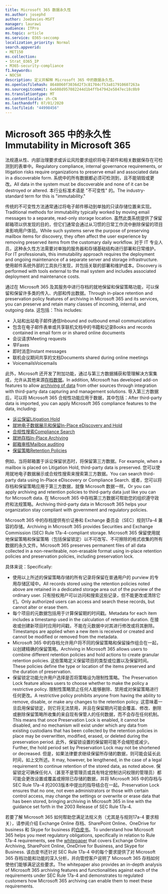 ```yaml
---
title: Microsoft 365 数据永久性
ms.author: josephd
author: JoeDavies-MSFT
manager: laurawi
audience: ITPro
ms.topic: article
ms.service: O365-seccomp
localization_priority: Normal
search.appverid:
- MET150
ms.collection:
- Strat_O365_IP
- M365-security-compliance
f1.keywords:
- NOCSH
description: 定义并解释 Microsoft 365 中的数据永久性。
ms.openlocfilehash: 8648060f3036d2f3c81704cf53a817910607263a
ms.sourcegitcommit: 6e608d957082244d1b4ffb47942e5847ec18c0b9
ms.translationtype: MT
ms.contentlocale: zh-CN
ms.lasthandoff: 07/01/2020
ms.locfileid: "44998456"
---
```

# <a name="immutability-in-microsoft-365"></a><span data-ttu-id="9c7ad-103">Microsoft 365 中的永久性</span><span class="sxs-lookup"><span data-stu-id="9c7ad-103">Immutability in Microsoft 365</span></span>

<span data-ttu-id="9c7ad-104">法规遵从性、内部治理要求或诉讼风险要求组织将电子邮件和相关数据保存在可检测到的表单中。</span><span class="sxs-lookup"><span data-stu-id="9c7ad-104">Regulatory compliance, internal governance requirements, or litigation risks require organizations to preserve email and associated data in a discoverable form.</span></span> <span data-ttu-id="9c7ad-105">系统中的所有数据都必须可检测到，且不能销毁或更改。</span><span class="sxs-lookup"><span data-stu-id="9c7ad-105">All data in the system must be discoverable and none of it can be destroyed or altered.</span></span> <span data-ttu-id="9c7ad-106">本行业标准术语是 "不可变性" 的。</span><span class="sxs-lookup"><span data-stu-id="9c7ad-106">The industry-standard term for this is "immutability."</span></span>

<span data-ttu-id="9c7ad-107">传统的不可变性方法通常通过将电子邮件移动到单独的只读存储位置来实现。</span><span class="sxs-lookup"><span data-stu-id="9c7ad-107">Traditional methods for immutability typically worked by moving email messages to a separate, read-only storage location.</span></span> <span data-ttu-id="9c7ad-108">虽然此类系统提供了保留邮箱项以供发现的目的，但它们通常会通过从习惯的日常工作流中删除保留的项目来影响用户体验。</span><span class="sxs-lookup"><span data-stu-id="9c7ad-108">While such systems serve the purpose of preserving mailbox items for discovery, they often affect the user experience by removing preserved items from the customary daily workflow.</span></span> <span data-ttu-id="9c7ad-109">对于 IT 专业人员，这种永久性方法需要对单独的服务器和存储基础结构进行部署和日常维护。</span><span class="sxs-lookup"><span data-stu-id="9c7ad-109">For IT professionals, this immutability approach requires the deployment and ongoing maintenance of a separate server and storage infrastructure.</span></span> <span data-ttu-id="9c7ad-110">使用邮件系统外部的工具执行发现，并包括关联的部署和维护成本。</span><span class="sxs-lookup"><span data-stu-id="9c7ad-110">Discovery is performed with tools external to the mail system and includes associated deployment and maintenance costs.</span></span>

<span data-ttu-id="9c7ad-111">通过在 Microsoft 365 及其服务中进行存档的就地保留和保留策略功能，可以保留和保留许多类的传入、内部和传出数据。</span><span class="sxs-lookup"><span data-stu-id="9c7ad-111">Through in-place retention and preservation policy features of archiving in Microsoft 365 and its services, you can preserve and retain many classes of incoming, internal, and outgoing data.</span></span> <span data-ttu-id="9c7ad-112">这包括：</span><span class="sxs-lookup"><span data-stu-id="9c7ad-112">This includes:</span></span>

- <span data-ttu-id="9c7ad-113">入站和出站电子邮件通信</span><span class="sxs-lookup"><span data-stu-id="9c7ad-113">Inbound and outbound email communications</span></span>
- <span data-ttu-id="9c7ad-114">包含在电子邮件表单或共享联机文档中的书籍和记录</span><span class="sxs-lookup"><span data-stu-id="9c7ad-114">Books and records contained in email form or in shared online documents</span></span>
- <span data-ttu-id="9c7ad-115">会议请求</span><span class="sxs-lookup"><span data-stu-id="9c7ad-115">Meeting requests</span></span>
- <span data-ttu-id="9c7ad-116">早</span><span class="sxs-lookup"><span data-stu-id="9c7ad-116">Faxes</span></span>
- <span data-ttu-id="9c7ad-117">即时消息</span><span class="sxs-lookup"><span data-stu-id="9c7ad-117">Instant messages</span></span>
- <span data-ttu-id="9c7ad-118">联机会议期间共享的文档</span><span class="sxs-lookup"><span data-stu-id="9c7ad-118">Documents shared during online meetings</span></span>
- <span data-ttu-id="9c7ad-119">Voicemails</span><span class="sxs-lookup"><span data-stu-id="9c7ad-119">Voicemails</span></span>

<span data-ttu-id="9c7ad-120">此外，Microsoft 还开发了附加功能，通过与第三方数据捕获和管理解决方案集成，允许从其他来源[存档数据](https://support.office.com/article/Archiving-third-party-data-in-Office-365-0ce338d5-3666-4a18-86ab-c6910ff408cc)。</span><span class="sxs-lookup"><span data-stu-id="9c7ad-120">In addition, Microsoft has developed add-on features to allow [archiving of data](https://support.office.com/article/Archiving-third-party-data-in-Office-365-0ce338d5-3666-4a18-86ab-c6910ff408cc) from other sources through integration with third-party data capturing and management solutions.</span></span> <span data-ttu-id="9c7ad-121">导入第三方数据后，可以将 Microsoft 365 合规性功能应用于数据，其中包括：</span><span class="sxs-lookup"><span data-stu-id="9c7ad-121">After third-party data is imported, you can apply Microsoft 365 compliance features to the data, including:</span></span>

- [<span data-ttu-id="9c7ad-122">诉讼保留</span><span class="sxs-lookup"><span data-stu-id="9c7ad-122">Litigation Hold</span></span>](https://docs.microsoft.com/microsoft-365/compliance/create-a-litigation-hold)
- [<span data-ttu-id="9c7ad-123">就地电子数据展示和保留</span><span class="sxs-lookup"><span data-stu-id="9c7ad-123">In-Place eDiscovery and Hold</span></span>](https://docs.microsoft.com/microsoft-365/compliance/manage-legal-investigations)
- [<span data-ttu-id="9c7ad-124">合规性搜索</span><span class="sxs-lookup"><span data-stu-id="9c7ad-124">Compliance Search</span></span>](https://docs.microsoft.com/microsoft-365/compliance/search-for-content)
- [<span data-ttu-id="9c7ad-125">就地存档</span><span class="sxs-lookup"><span data-stu-id="9c7ad-125">In-Place Archiving</span></span>](https://docs.microsoft.com/microsoft-365/compliance/enable-archive-mailboxes)
- [<span data-ttu-id="9c7ad-126">邮箱审核</span><span class="sxs-lookup"><span data-stu-id="9c7ad-126">Mailbox auditing</span></span>](https://docs.microsoft.com/microsoft-365/compliance/enable-mailbox-auditing)
- [<span data-ttu-id="9c7ad-127">保留策略</span><span class="sxs-lookup"><span data-stu-id="9c7ad-127">Retention Policies</span></span>](https://docs.microsoft.com/microsoft-365/compliance/retention-policies)

<span data-ttu-id="9c7ad-128">例如，当将邮箱置于诉讼保留状态时，将保留第三方数据。</span><span class="sxs-lookup"><span data-stu-id="9c7ad-128">For example, when a mailbox is placed on Litigation Hold, third-party data is preserved.</span></span> <span data-ttu-id="9c7ad-129">您可以使用就地电子数据展示或合规性搜索来搜索第三方数据。</span><span class="sxs-lookup"><span data-stu-id="9c7ad-129">You can search third-party data using In-Place eDiscovery or Compliance Search.</span></span> <span data-ttu-id="9c7ad-130">或者，您可以将存档和保留策略应用于第三方数据，就像 Microsoft 数据一样。</span><span class="sxs-lookup"><span data-stu-id="9c7ad-130">Or you can apply archiving and retention policies to third-party data just like you can for Microsoft data.</span></span> <span data-ttu-id="9c7ad-131">在 Microsoft 365 中存档第三方数据可帮助您的组织遵守政府和法规策略。</span><span class="sxs-lookup"><span data-stu-id="9c7ad-131">Archiving third-party data in Microsoft 365 helps your organization stay compliant with government and regulatory policies.</span></span>

<span data-ttu-id="9c7ad-132">Microsoft 365 中的存档提供有价证券和 Exchange 委员会（SEC）规则17a-4 兼容的存储。</span><span class="sxs-lookup"><span data-stu-id="9c7ad-132">Archiving in Microsoft 365 provides Securities and Exchange Commission (SEC) Rule 17a-4-compliant storage.</span></span> <span data-ttu-id="9c7ad-133">Microsoft 365 保留使用就地保留策略和保留策略（包括保留锁定）以不可改写、不可擦除的格式收集的所有数据的永久文件。</span><span class="sxs-lookup"><span data-stu-id="9c7ad-133">Microsoft 365 preserves permanent files of all data collected in a non-rewriteable, non-erasable format using in-place retention policies and preservation policies, including preservation lock.</span></span>

<span data-ttu-id="9c7ad-134">具体来说：</span><span class="sxs-lookup"><span data-stu-id="9c7ad-134">Specifically:</span></span>

- <span data-ttu-id="9c7ad-135">使用以上所述的保留策略存储的所有记录将保留在普通用户的 purview 的专用存储区域中。</span><span class="sxs-lookup"><span data-stu-id="9c7ad-135">All records stored using the retention policies noted above are retained in a dedicated storage area out of the purview of the ordinary user.</span></span> <span data-ttu-id="9c7ad-136">只有授权用户可以访问和搜索这些记录，但不能更改或清除它们。</span><span class="sxs-lookup"><span data-stu-id="9c7ad-136">Only authorized users can access and search these records, but cannot alter or erase them.</span></span>
- <span data-ttu-id="9c7ad-137">每个项目的元数据包括用于计算保留期的时间戳。</span><span class="sxs-lookup"><span data-stu-id="9c7ad-137">Metadata for each item includes a timestamp used in the calculation of retention duration.</span></span> <span data-ttu-id="9c7ad-138">在接收或创建新项目时应用时间戳，不能在元数据中对其进行修改或将其删除。</span><span class="sxs-lookup"><span data-stu-id="9c7ad-138">Timestamps are applied when a new item is received or created and cannot be modified or removed from the metadata.</span></span>
- <span data-ttu-id="9c7ad-139">Microsoft 365 中的存档允许用户将不同的保留策略和保留操作组合在一起，以创建精确的保留策略。</span><span class="sxs-lookup"><span data-stu-id="9c7ad-139">Archiving in Microsoft 365 allows users to combine different retention policies and hold actions to create granular retention policies.</span></span> <span data-ttu-id="9c7ad-140">这些策略定义保留项目的类型或位置以及保留时间。</span><span class="sxs-lookup"><span data-stu-id="9c7ad-140">These policies define the type or location of the items preserved and the duration of preservation.</span></span>
- <span data-ttu-id="9c7ad-141">保留锁定功能允许用户选择是否将策略设为限制性策略。</span><span class="sxs-lookup"><span data-stu-id="9c7ad-141">The Preservation Lock feature allows users to choose whether to make the policy a restrictive policy.</span></span> <span data-ttu-id="9c7ad-142">限制性策略禁止任何人能够删除、禁用或对保留策略进行任何更改。</span><span class="sxs-lookup"><span data-stu-id="9c7ad-142">A restrictive policy prohibits anyone from having the ability to remove, disable, or make any changes to the retention policy.</span></span> <span data-ttu-id="9c7ad-143">这意味着一旦启用保留锁定，则它将无法禁用，并且在保留期内可能会覆盖、修改、删除或删除保留策略所收集的来自现有保管人的任何数据，而不会存在任何机制。</span><span class="sxs-lookup"><span data-stu-id="9c7ad-143">This means that once Preservation Lock is enabled, it cannot be disabled, and no mechanism will exist under which any data from existing custodians that has been collected by the retention policies in place may be overwritten, modified, erased, or deleted during the preservation period.</span></span> <span data-ttu-id="9c7ad-144">此外，保留锁设置的保留期可能不会缩短或减少。</span><span class="sxs-lookup"><span data-stu-id="9c7ad-144">Further, the hold period set by Preservation Lock may not be shortened or decreased.</span></span> <span data-ttu-id="9c7ad-145">但是，如果法律要求继续保留所存储的数据，则可能会延长此时间，如上文所述。</span><span class="sxs-lookup"><span data-stu-id="9c7ad-145">It may, however, be lengthened, in the case of a legal requirement to continue retention of the stored data, as noted above.</span></span> <span data-ttu-id="9c7ad-146">保留锁定可确保任何人（甚至不是管理员或具有特定控制访问权限的管理员）都可能会更改设置或覆盖或擦除已存储的数据，并将 Microsoft 365 中的存档与 SEC Rule 17a-4 的2003版本中提出的指导结合在一起。</span><span class="sxs-lookup"><span data-stu-id="9c7ad-146">Preservation Lock ensures that no one, not even administrators or those with certain control access, may change the settings or overwrite or erase data that has been stored, bringing archiving in Microsoft 365 in line with the guidance set forth in the 2003 Release of SEC Rule 17a-4.</span></span>

<span data-ttu-id="9c7ad-147">若要了解 Microsoft 365 如何帮助您满足法规义务（尤其是与规则17a-4 要求相关），请参阅介绍 Exchange Online 存档、SharePoint Online、OneDrive for business 和 Skype for business 的[白皮书](https://www.microsoft.com/microsoft-365/blog/wp-content/uploads/2015/11/Microsoft-EOA-White-Paper.pdf)。</span><span class="sxs-lookup"><span data-stu-id="9c7ad-147">To understand how Microsoft 365 helps you meet regulatory obligations, specifically in relation to Rule 17a-4 requirements, see the [whitepaper](https://www.microsoft.com/microsoft-365/blog/wp-content/uploads/2015/11/Microsoft-EOA-White-Paper.pdf) that covers Exchange Online Archiving, SharePoint Online, OneDrive for Business, and Skype for Business.</span></span> <span data-ttu-id="9c7ad-148">该白皮书还针对 SEC Rule 17a-4 中的每个要求提供了对 Microsoft 365 存档功能和功能的深入分析，并向管控客户说明了 Microsoft 365 存档如何使他们能够满足这些要求。</span><span class="sxs-lookup"><span data-stu-id="9c7ad-148">The whitepaper also provides an in-depth analysis of Microsoft 365 archiving features and functionalities against each of the requirements under SEC Rule 17a-4 and demonstrates to regulated customers how Microsoft 365 archiving can enable them to meet these requirements.</span></span>
